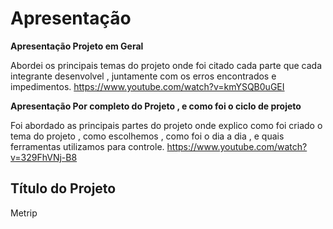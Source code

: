 # Apresentação

**Apresentação Projeto em Geral**

Abordei os principais temas do projeto onde foi citado cada parte que cada integrante desenvolvel , juntamente com os erros encontrados e impedimentos.
https://www.youtube.com/watch?v=kmYSQB0uGEI

**Apresentação Por completo do Projeto , e como foi o ciclo de projeto**

Foi abordado as principais partes do projeto onde explico como foi criado o tema do projeto , como escolhemos , como foi o dia a dia , e quais ferramentas utilizamos para controle.
https://www.youtube.com/watch?v=329FhVNj-B8

## Título do Projeto

Metrip 
